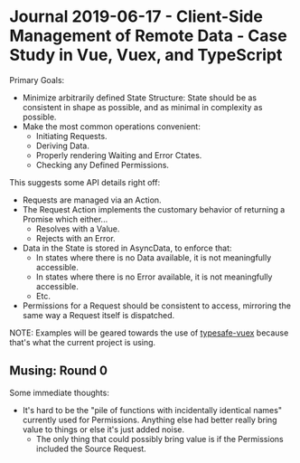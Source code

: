 Journal 2019-06-17 - Client-Side Management of Remote Data - Case Study in Vue, Vuex, and TypeScript
========

Primary Goals:

- Minimize arbitrarily defined State Structure: State should be as consistent in shape as possible, and as minimal in complexity as possible.
- Make the most common operations convenient:
    - Initiating Requests.
    - Deriving Data.
    - Properly rendering Waiting and Error Ctates.
    - Checking any Defined Permissions.

This suggests some API details right off:

- Requests are managed via an Action.
- The Request Action implements the customary behavior of returning a Promise which either...
    - Resolves with a Value.
    - Rejects with an Error.
- Data in the State is stored in AsyncData, to enforce that:
    - In states where there is no Data available, it is not meaningfully accessible.
    - In states where there is no Error available, it is not meaningfully accessible.
    - Etc.
- Permissions for a Request should be consistent to access, mirroring the same way a Request itself is dispatched.

NOTE: Examples will be geared towards the use of [typesafe-vuex](https://www.npmjs.com/package/typesafe-vuex) because that's what the current project is using.



## Musing: Round 0

Some immediate thoughts:

- It's hard to be the "pile of functions with incidentally identical names" currently used for Permissions.  Anything else had better really bring value to things or else it's just added noise.
    - The only thing that could possibly bring value is if the Permissions included the Source Request.

